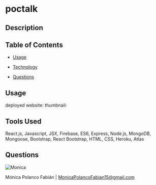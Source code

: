 # poctalk

## Description

## Table of Contents

* [Usage](#usage)

* [Technology](#Technology)

* [Questions](#questions)

## Usage
deployed website:
thumbnail:

## Tools Used
React.js, Javascript, JSX, Firebase, ES6, Express, Node.js, MongoDB, Mongoose, Bootstrap, React Bootstrap, HTML, CSS, Heroku, Atlas

## Questions

![Monica](https://avatars3.githubusercontent.com/u/60660512?v=4)

Mónica Polanco Fabián | MonicaPolancoFabian15@gmail.com
